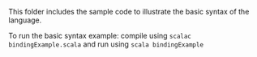 This folder includes the sample code to illustrate
the basic syntax of the language.

To run the basic syntax example:
compile using `scalac bindingExample.scala`
and run using `scala bindingExample`
